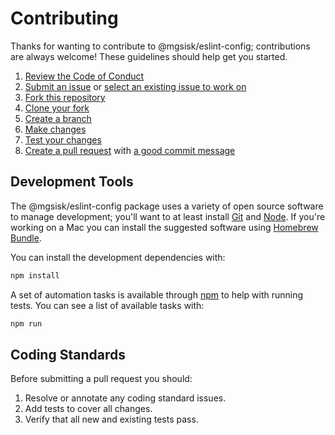# Contributing

Thanks for wanting to contribute to @mgsisk/eslint-config; contributions are
always welcome! These guidelines should help get you started.

1. [Review the Code of Conduct][conduct-it]
2. [Submit an issue][submit-it] or [select an existing issue to work on][issues]
3. [Fork this repository][fork-it]
4. [Clone your fork][clone-it]
5. [Create a branch][branch-it]
6. [Make changes][change-it]
7. [Test your changes][test-it]
8. [Create a pull request][pull-it] with [a good commit message][commit-it]

## Development Tools

The @mgsisk/eslint-config package uses a variety of open source software to
manage development; you'll want to at least install [Git] and [Node]. If you're
working on a Mac you can install the suggested software using [Homebrew Bundle].

You can install the development dependencies with:

```sh
npm install
```

A set of automation tasks is available through [npm] to help with running tests.
You can see a list of available tasks with:

```sh
npm run
```

[Git]: https://git-scm.com
[Node]: https://nodejs.org
[Homebrew Bundle]: https://github.com/Homebrew/homebrew-bundle
[npm]: https://docs.npmjs.com/misc/scripts

## Coding Standards

Before submitting a pull request you should:

1. Resolve or annotate any coding standard issues.
2. Add tests to cover all changes.
3. Verify that all new and existing tests pass.

[conduct-it]: https://github.com/mgsisk/esling-config/blob/master/code_of_conduct.md
[submit-it]: https://github.com/mgsisk/esling-config/issues/new
[issues]: https://github.com/mgsisk/eslint-config/issues
[fork-it]: https://help.github.com/articles/fork-a-repo
[clone-it]: https://help.github.com/articles/cloning-a-repository
[branch-it]: https://help.github.com/articles/creating-and-deleting-branches-within-your-repository
[change-it]: #development-tools
[test-it]: #coding-standards
[pull-it]: https://help.github.com/articles/creating-a-pull-request
[commit-it]: https://chris.beams.io/posts/git-commit
